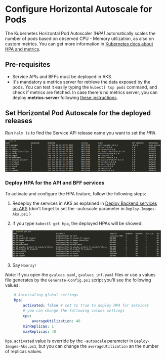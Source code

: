 # Configure Horizontal Autoscale for Pods

The Kubernetes Horizontal Pod Autoscaler *(HPA)* automatically scales the number of pods based on observed CPU - Memory utilization, as also on custom metrics.
You can get more information in [Kubernetes docs about HPA and metrics](https://kubernetes.io/docs/tasks/run-application/horizontal-pod-autoscale).

## Pre-requisites
- Service APIs and BFFs must be deployed in AKS.
- It's mandatory a metrics server for retrieve the data exposed by the pods. You can test it easily typing the `kubectl top pods` command, and check if metrics are fetched. In case there's no metrics server, you can deploy **metrics-server** following [these instructions](https://github.com/kubernetes-incubator/metrics-server).


## Set Horizontal Pod Autoscale for the deployed releases

Run `helm ls` to find the Service API release name you want to set the *HPA*.

![Output of helm ls showing the deployed releases](./Images/deployed-releases.png)


### Deploy HPA for the API and BFF services

To activate and configure the HPA feature, follow the following steps:

1. Redeploy the services in AKS as explained in [Deploy Backend services on AKS](./DeploymentGuide.md#deploying-services) (don't forget to set the -autoscale parameter in `Deploy-Images-Aks.ps1` )
2. If you type `kubectl get hpa`, the deployed HPAs will be showed:

    ![Output of kubectl get hpa showing the all the deployed hpas](./Images/all-hpas-deployed.png)
3. Say `Hooray!`

*Note:* If you open the `gvalues.yaml`, `gvalues_inf.yaml` files or use a values file generates by the `Generate-Config.ps1` script you'll see the following values:

```yaml
    # Autoscaling global settings
    hpa:
        activated: false # set to true to deploy HPA for services
        # you can change the following values settings
        cpu:
            averageUtilization: 40 
        minReplicas: 1
        maxReplicas: 40
```
`hpa.activated` value is override by the `-autoscale` parameter in `Deploy-Images-Aks.ps1`, but you can change the `averageUtilization` an the number of replicas values.
